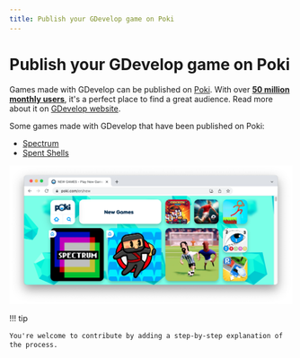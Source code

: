 ```yaml
---
title: Publish your GDevelop game on Poki
---
```

# Publish your GDevelop game on Poki

Games made with GDevelop can be published on [Poki](https://poki.com/). With over **[50 million monthly users](https://gdevelop.io/page/poki)**, it's a perfect place to find a great audience. Read more about it on [GDevelop website](https://gdevelop.io/page/poki).

Some games made with GDevelop that have been published on Poki:

- [Spectrum](https://poki.com/en/g/spectrum)
- [Spent Shells](https://poki.com/en/g/spent-shells)

![Spectrum on Poki](poki_spectrum.png)

!!! tip


    You're welcome to contribute by adding a step-by-step explanation of the process.
